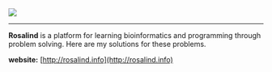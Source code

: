<img src="http://rosalind.info/static/img/logo.png?v=1560257990">

***

**Rosalind** is a platform for learning bioinformatics and programming through problem solving. Here are my solutions for these problems.

**website:** [http://rosalind.info](http://rosalind.info)






